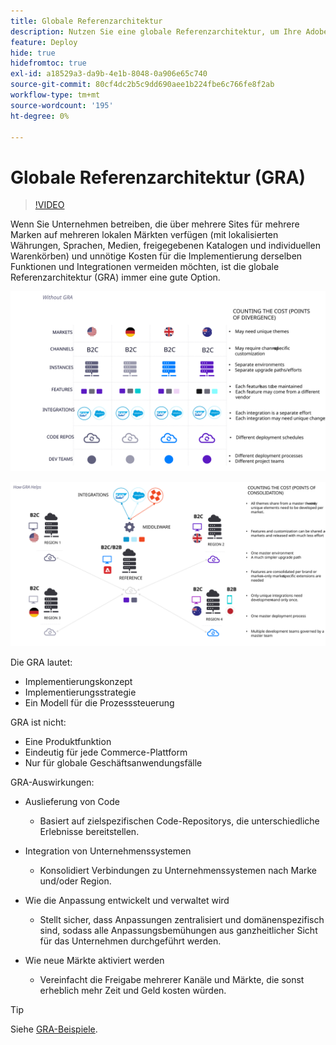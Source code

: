 ```yaml
---
title: Globale Referenzarchitektur
description: Nutzen Sie eine globale Referenzarchitektur, um Ihre Adobe Commerce-Implementierung optimal zu nutzen.
feature: Deploy
hide: true
hidefromtoc: true
exl-id: a18529a3-da9b-4e1b-8048-0a906e65c740
source-git-commit: 80cf4dc2b5c9dd690aee1b224fbe6c766fe8f2ab
workflow-type: tm+mt
source-wordcount: '195'
ht-degree: 0%

---
```



# Globale Referenzarchitektur (GRA)

>[!VIDEO](https://video.tv.adobe.com/v/3410528/?quality=12&learn=on)

Wenn Sie Unternehmen betreiben, die über mehrere Sites für mehrere Marken auf mehreren lokalen Märkten verfügen (mit lokalisierten Währungen, Sprachen, Medien, freigegebenen Katalogen und individuellen Warenkörben) und unnötige Kosten für die Implementierung derselben Funktionen und Integrationen vermeiden möchten, ist die globale Referenzarchitektur (GRA) immer eine gute Option.

![Tabelle, die die Kosten der Divergenz in der Architektur erklärt](../../../assets/playbooks/divergent-architecture.svg)

![Tabelle mit den Kosten für konsolidierte Architektur](../../../assets/playbooks/consolidated-architecture.svg)

Die GRA lautet:

- Implementierungskonzept
- Implementierungsstrategie
- Ein Modell für die Prozesssteuerung

GRA ist nicht:

- Eine Produktfunktion
- Eindeutig für jede Commerce-Plattform
- Nur für globale Geschäftsanwendungsfälle

GRA-Auswirkungen:

- Auslieferung von Code

   - Basiert auf zielspezifischen Code-Repositorys, die unterschiedliche Erlebnisse bereitstellen.

- Integration von Unternehmenssystemen

   - Konsolidiert Verbindungen zu Unternehmenssystemen nach Marke und/oder Region.

- Wie die Anpassung entwickelt und verwaltet wird

   - Stellt sicher, dass Anpassungen zentralisiert und domänenspezifisch sind, sodass alle Anpassungsbemühungen aus ganzheitlicher Sicht für das Unternehmen durchgeführt werden.

- Wie neue Märkte aktiviert werden

   - Vereinfacht die Freigabe mehrerer Kanäle und Märkte, die sonst erheblich mehr Zeit und Geld kosten würden.

>[!TIP]
>
>Siehe [GRA-Beispiele](examples.md).
